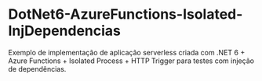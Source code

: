 # DotNet6-AzureFunctions-Isolated-InjDependencias
Exemplo de implementação de aplicação serverless criada com .NET 6 + Azure Functions + Isolated Process + HTTP Trigger para testes com injeção de dependências.
